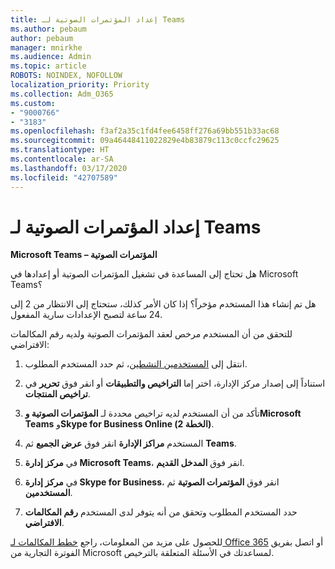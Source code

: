 ```yaml
---
title: إعداد المؤتمرات الصوتية لـ Teams
ms.author: pebaum
author: pebaum
manager: mnirkhe
ms.audience: Admin
ms.topic: article
ROBOTS: NOINDEX, NOFOLLOW
localization_priority: Priority
ms.collection: Adm_O365
ms.custom:
- "9000766"
- "3183"
ms.openlocfilehash: f3af2a35c1fd4fee6458ff276a69bb551b33ac68
ms.sourcegitcommit: 09a46448411022829e4b83879c113c0ccfc29625
ms.translationtype: HT
ms.contentlocale: ar-SA
ms.lasthandoff: 03/17/2020
ms.locfileid: "42707589"
---
```

# <a name="setup-audio-conferencing-for-teams"></a>إعداد المؤتمرات الصوتية لـ Teams

**Microsoft Teams – المؤتمرات الصوتية**

هل تحتاج إلى المساعدة في تشغيل المؤتمرات الصوتية أو إعدادها في Microsoft Teams؟

هل تم إنشاء هذا المستخدم مؤخراً؟  إذا كان الأمر كذلك، ستحتاج إلى الانتظار من 2 إلى 24 ساعة لتصبح الإعدادات سارية المفعول.

للتحقق من أن المستخدم مرخص لعقد المؤتمرات الصوتية ولديه رقم المكالمات الافتراضي:

1. انتقل إلى [المستخدمين النشطين](https://admin.microsoft.com/Adminportal/Home?source=applauncher#/users)، ثم حدد المستخدم المطلوب.

2. استناداً إلى إصدار مركز الإدارة، اختر إما **التراخيص والتطبيقات** أو انقر فوق **تحرير** في **تراخيص المنتجات**.

3. تأكد من أن المستخدم لديه تراخيص محددة لـ **المؤتمرات الصوتية وMicrosoft Teams** و**Skype for Business Online (الخطة 2)**.

4. المستخدم **مراكز الإدارة** انقر فوق **عرض الجميع** ثم **Teams**.

5. في **مركز إدارة Microsoft Teams**، انقر فوق **المدخل القديم**.

6. في **مركز إدارة Skype for Business**، انقر فوق **المؤتمرات الصوتية** ثم **المستخدمين**.

7. حدد المستخدم المطلوب وتحقق من أنه يتوفر لدى المستخدم **رقم المكالمات الافتراضي**.

للحصول على مزيد من المعلومات، راجع [خطط المكالمات لـ Office 365](https://docs.microsoft.com/microsoftteams/calling-plans-for-office-365) أو اتصل بفريق الفوترة التجارية من Microsoft لمساعدتك في الأسئلة المتعلقة بالترخيص.